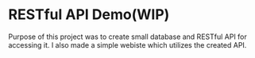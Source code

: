 # RESTful API Demo(WIP)

Purpose of this project was to create small database and RESTful API for accessing it. I also made a simple webiste which utilizes the created API.
